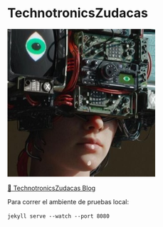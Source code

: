 # TechnotronicsZudacas

![TechnotronicsZudacas](assets/img/logo.jpg)

[🔗 TechnotronicsZudacas Blog](https://TechnotronicsZudacas.github.io)

Para correr el ambiente de pruebas local:

`jekyll serve --watch --port 8080`

